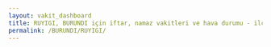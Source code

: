 ```yaml
---
layout: vakit_dashboard
title: RUYIGI, BURUNDI için iftar, namaz vakitleri ve hava durumu - ilçe/eyalet seç
permalink: /BURUNDI/RUYIGI/
---
```


<script type="text/javascript">
  var GLOBAL_COUNTRY = 'BURUNDI';
  var GLOBAL_CITY = 'RUYIGI';
  var GLOBAL_STATE = '';
  var lat = 72;
  var lon = 21;
</script>
